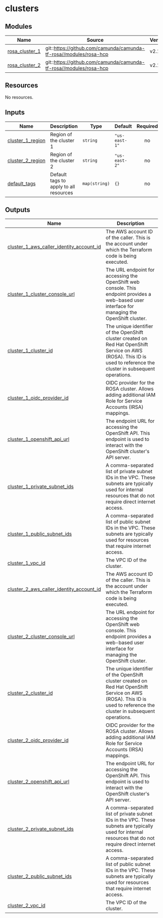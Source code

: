 # clusters

<!-- BEGIN_TF_DOCS -->
## Modules

| Name | Source | Version |
|------|--------|---------|
| <a name="module_rosa_cluster_1"></a> [rosa\_cluster\_1](#module\_rosa\_cluster\_1) | git::https://github.com/camunda/camunda-tf-rosa//modules/rosa-hcp | v2.1.1 |
| <a name="module_rosa_cluster_2"></a> [rosa\_cluster\_2](#module\_rosa\_cluster\_2) | git::https://github.com/camunda/camunda-tf-rosa//modules/rosa-hcp | v2.1.1 |
## Resources

No resources.
## Inputs

| Name | Description | Type | Default | Required |
|------|-------------|------|---------|:--------:|
| <a name="input_cluster_1_region"></a> [cluster\_1\_region](#input\_cluster\_1\_region) | Region of the cluster 1 | `string` | `"us-east-1"` | no |
| <a name="input_cluster_2_region"></a> [cluster\_2\_region](#input\_cluster\_2\_region) | Region of the cluster 2 | `string` | `"us-east-2"` | no |
| <a name="input_default_tags"></a> [default\_tags](#input\_default\_tags) | Default tags to apply to all resources | `map(string)` | `{}` | no |
## Outputs

| Name | Description |
|------|-------------|
| <a name="output_cluster_1_aws_caller_identity_account_id"></a> [cluster\_1\_aws\_caller\_identity\_account\_id](#output\_cluster\_1\_aws\_caller\_identity\_account\_id) | The AWS account ID of the caller. This is the account under which the Terraform code is being executed. |
| <a name="output_cluster_1_cluster_console_url"></a> [cluster\_1\_cluster\_console\_url](#output\_cluster\_1\_cluster\_console\_url) | The URL endpoint for accessing the OpenShift web console. This endpoint provides a web-based user interface for managing the OpenShift cluster. |
| <a name="output_cluster_1_cluster_id"></a> [cluster\_1\_cluster\_id](#output\_cluster\_1\_cluster\_id) | The unique identifier of the OpenShift cluster created on Red Hat OpenShift Service on AWS (ROSA). This ID is used to reference the cluster in subsequent operations. |
| <a name="output_cluster_1_oidc_provider_id"></a> [cluster\_1\_oidc\_provider\_id](#output\_cluster\_1\_oidc\_provider\_id) | OIDC provider for the ROSA cluster. Allows adding additional IAM Role for Service Accounts (IRSA) mappings. |
| <a name="output_cluster_1_openshift_api_url"></a> [cluster\_1\_openshift\_api\_url](#output\_cluster\_1\_openshift\_api\_url) | The endpoint URL for accessing the OpenShift API. This endpoint is used to interact with the OpenShift cluster's API server. |
| <a name="output_cluster_1_private_subnet_ids"></a> [cluster\_1\_private\_subnet\_ids](#output\_cluster\_1\_private\_subnet\_ids) | A comma-separated list of private subnet IDs in the VPC. These subnets are typically used for internal resources that do not require direct internet access. |
| <a name="output_cluster_1_public_subnet_ids"></a> [cluster\_1\_public\_subnet\_ids](#output\_cluster\_1\_public\_subnet\_ids) | A comma-separated list of public subnet IDs in the VPC. These subnets are typically used for resources that require internet access. |
| <a name="output_cluster_1_vpc_id"></a> [cluster\_1\_vpc\_id](#output\_cluster\_1\_vpc\_id) | The VPC ID of the cluster. |
| <a name="output_cluster_2_aws_caller_identity_account_id"></a> [cluster\_2\_aws\_caller\_identity\_account\_id](#output\_cluster\_2\_aws\_caller\_identity\_account\_id) | The AWS account ID of the caller. This is the account under which the Terraform code is being executed. |
| <a name="output_cluster_2_cluster_console_url"></a> [cluster\_2\_cluster\_console\_url](#output\_cluster\_2\_cluster\_console\_url) | The URL endpoint for accessing the OpenShift web console. This endpoint provides a web-based user interface for managing the OpenShift cluster. |
| <a name="output_cluster_2_cluster_id"></a> [cluster\_2\_cluster\_id](#output\_cluster\_2\_cluster\_id) | The unique identifier of the OpenShift cluster created on Red Hat OpenShift Service on AWS (ROSA). This ID is used to reference the cluster in subsequent operations. |
| <a name="output_cluster_2_oidc_provider_id"></a> [cluster\_2\_oidc\_provider\_id](#output\_cluster\_2\_oidc\_provider\_id) | OIDC provider for the ROSA cluster. Allows adding additional IAM Role for Service Accounts (IRSA) mappings. |
| <a name="output_cluster_2_openshift_api_url"></a> [cluster\_2\_openshift\_api\_url](#output\_cluster\_2\_openshift\_api\_url) | The endpoint URL for accessing the OpenShift API. This endpoint is used to interact with the OpenShift cluster's API server. |
| <a name="output_cluster_2_private_subnet_ids"></a> [cluster\_2\_private\_subnet\_ids](#output\_cluster\_2\_private\_subnet\_ids) | A comma-separated list of private subnet IDs in the VPC. These subnets are typically used for internal resources that do not require direct internet access. |
| <a name="output_cluster_2_public_subnet_ids"></a> [cluster\_2\_public\_subnet\_ids](#output\_cluster\_2\_public\_subnet\_ids) | A comma-separated list of public subnet IDs in the VPC. These subnets are typically used for resources that require internet access. |
| <a name="output_cluster_2_vpc_id"></a> [cluster\_2\_vpc\_id](#output\_cluster\_2\_vpc\_id) | The VPC ID of the cluster. |
<!-- END_TF_DOCS -->
